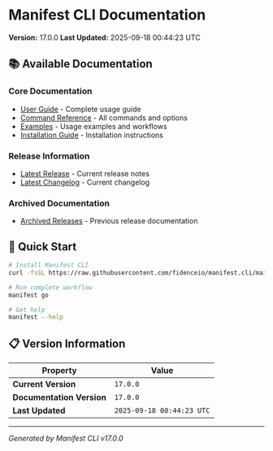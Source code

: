 # Manifest CLI Documentation

**Version:** 17.0.0
**Last Updated:** 2025-09-18 00:44:23 UTC

## 📚 Available Documentation

### Core Documentation
- [User Guide](USER_GUIDE.md) - Complete usage guide
- [Command Reference](COMMAND_REFERENCE.md) - All commands and options
- [Examples](EXAMPLES.md) - Usage examples and workflows
- [Installation Guide](INSTALLATION.md) - Installation instructions

### Release Information
- [Latest Release](RELEASE_v17.0.0.md) - Current release notes
- [Latest Changelog](CHANGELOG_v17.0.0.md) - Current changelog

### Archived Documentation
- [Archived Releases](zArchive/) - Previous release documentation

## 🚀 Quick Start

```bash
# Install Manifest CLI
curl -fsSL https://raw.githubusercontent.com/fidenceio/manifest.cli/main/install-cli.sh | bash

# Run complete workflow
manifest go

# Get help
manifest --help
```

## 📋 Version Information

| Property | Value |
|----------|-------|
| **Current Version** | `17.0.0` |
| **Documentation Version** | `17.0.0` |
| **Last Updated** | `2025-09-18 00:44:23 UTC` |

---
*Generated by Manifest CLI v17.0.0*
